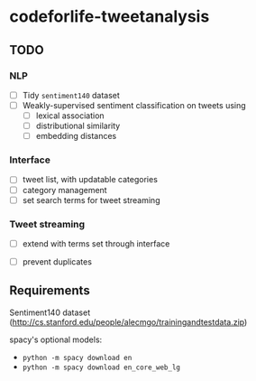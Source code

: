 # codeforlife-tweetanalysis

## TODO

### NLP
- [ ] Tidy `sentiment140` dataset
- [ ] Weakly-supervised sentiment classification on tweets using
  - [ ] lexical association
  - [ ] distributional similarity
  - [ ] embedding distances

### Interface
- [ ] tweet list, with updatable categories
- [ ] category management
- [ ] set search terms for tweet streaming

### Tweet streaming
- [ ] extend with terms set through interface
- [ ] prevent duplicates


## Requirements

Sentiment140 dataset (http://cs.stanford.edu/people/alecmgo/trainingandtestdata.zip)

spacy's optional models:
* `python -m spacy download en`
* `python -m spacy download en_core_web_lg`

